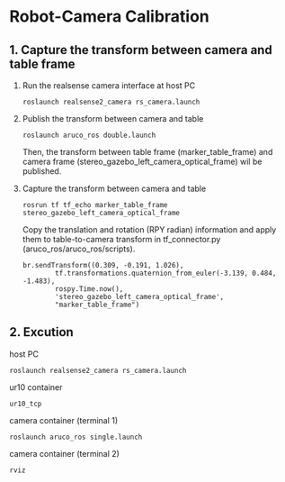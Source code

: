 # Robot-Camera Calibration
## 1. Capture the transform between camera and table frame
1. Run the realsense camera interface at host PC
    ~~~
    roslaunch realsense2_camera rs_camera.launch
    ~~~

2. Publish the transform between camera and table
    ~~~
    roslaunch aruco_ros double.launch
    ~~~
    Then, the transform between table frame (marker_table_frame) and camera frame (stereo_gazebo_left_camera_optical_frame) wil be published.

3. Capture the transform between camera and table
    ~~~
    rosrun tf tf_echo marker_table_frame stereo_gazebo_left_camera_optical_frame
    ~~~
    Copy the translation and rotation (RPY radian) information and apply them to table-to-camera transform in tf_connector.py (aruco_ros/aruco_ros/scripts). 
    ~~~
    br.sendTransform((0.309, -0.191, 1.026),
			tf.transformations.quaternion_from_euler(-3.139, 0.484, -1.483),
			rospy.Time.now(),
			'stereo_gazebo_left_camera_optical_frame',
			"marker_table_frame")
    ~~~

## 2. Excution
host PC
~~~
roslaunch realsense2_camera rs_camera.launch
~~~
ur10 container
~~~
ur10_tcp
~~~
camera container (terminal 1)
~~~
roslaunch aruco_ros single.launch
~~~
camera container (terminal 2)
~~~
rviz
~~~
